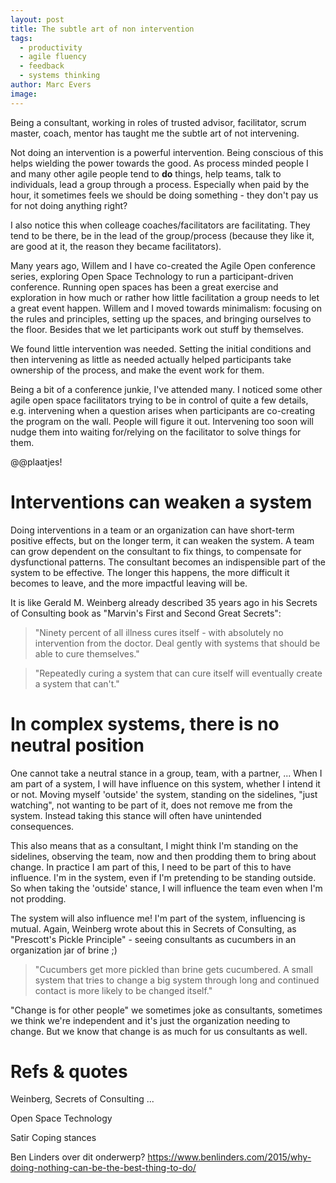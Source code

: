 ```yaml
---
layout: post
title: The subtle art of non intervention
tags:
  - productivity
  - agile fluency
  - feedback
  - systems thinking
author: Marc Evers
image: 
---
```


Being a consultant, working in roles of trusted advisor, facilitator, scrum
master, coach, mentor has taught me the subtle art of not intervening.

Not doing an intervention is a powerful intervention. Being conscious of this
helps wielding the power towards the good. As process minded people I and many
other agile people tend to **do** things, help teams, talk to individuals, lead
a group through a process. Especially when paid by the hour, it sometimes feels
we should be doing something - they don't pay us for not doing anything right?

I also notice this when colleage coaches/facilitators are facilitating. They
tend to be there, be in the lead of the group/process (because they like it, are
good at it, the reason they became facilitators).

Many years ago, Willem and I have co-created the Agile Open conference series,
exploring Open Space Technology to run a participant-driven conference. Running
open spaces has been a great exercise and exploration in how much or rather how
little facilitation a group needs to let a great event happen. Willem and I
moved towards minimalism: focusing on the rules and principles, setting up the
spaces, and bringing ourselves to the floor. Besides that we let participants
work out stuff by themselves. 

We found little intervention was needed. Setting the initial conditions and then
intervening as little as needed actually helped participants take ownership of
the process, and make the event work for them.

Being a bit of a conference junkie, I've attended many. I noticed some other
agile open space facilitators trying to be in control of quite a few details,
e.g. intervening when a question arises when participants are co-creating the
program on the wall. People will figure it out. Intervening too soon will nudge
them into waiting for/relying on the facilitator to solve things for them.

@@plaatjes!

# Interventions can weaken a system

Doing interventions in a team or an organization can have short-term positive
effects, but on the longer term, it can weaken the system. A team can grow
dependent on the consultant to fix things, to compensate for dysfunctional
patterns. The consultant becomes an indispensible part of the system to be
effective. The longer this happens, the more difficult it becomes to leave, and
the more impactful leaving will be.

It is like Gerald M. Weinberg already described 35 years ago in his Secrets of Consulting book as "Marvin's First and Second Great Secrets":

> "Ninety percent of all illness cures itself - with absolutely no intervention from the doctor. Deal gently with systems that should be able to cure themselves."

> "Repeatedly curing a system that can cure itself will eventually create a system that can't."

# In complex systems, there is no neutral position

One cannot take a neutral stance in a group, team, with a partner, ... When I am
part of a system, I will have influence on this system, whether I intend it or
not. Moving myself 'outside' the system, standing on the sidelines, "just
watching", not wanting to be part of it, does not remove me from the system.
Instead taking this stance will often have unintended consequences.

This also means that as a consultant, I might think I'm standing on the sidelines, observing the team, now and then prodding them to bring about change. In practice I am part of this, I need to be part of this to have influence. I'm in the system, even if I'm pretending to be standing outside. So when taking the 'outside' stance, I will influence the team even when I'm not prodding.

The system will also influence me! I'm part of the system, influencing is mutual. Again, Weinberg wrote about this in Secrets of Consulting, as "Prescott's Pickle Principle" - seeing consultants as cucumbers in an organization jar of brine ;) 

> "Cucumbers get more pickled than brine gets cucumbered. A small system that tries to change a big system through long and continued contact is more likely to be changed itself."

"Change is for other people" we sometimes joke as consultants, sometimes we think we're independent and it's just the organization needing to change. But we know that change is as much for us consultants as well.

# 



# Refs & quotes

Weinberg, Secrets of Consulting ...

Open Space Technology

Satir Coping stances

Ben Linders over dit onderwerp? https://www.benlinders.com/2015/why-doing-nothing-can-be-the-best-thing-to-do/
